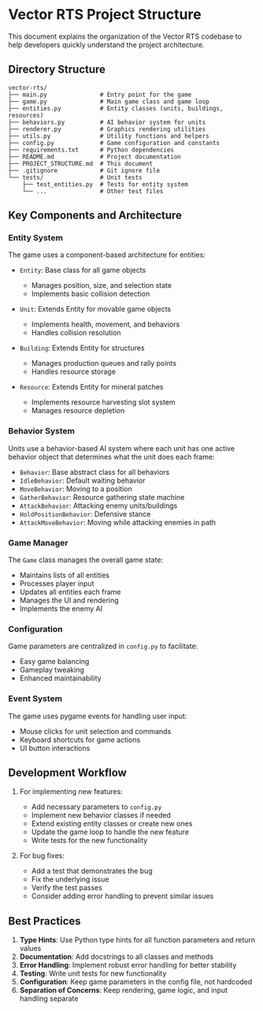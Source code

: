# Vector RTS Project Structure

This document explains the organization of the Vector RTS codebase to help developers quickly understand the project architecture.

## Directory Structure

```
vector-rts/
├── main.py               # Entry point for the game
├── game.py               # Main game class and game loop
├── entities.py           # Entity classes (units, buildings, resources)
├── behaviors.py          # AI behavior system for units
├── renderer.py           # Graphics rendering utilities
├── utils.py              # Utility functions and helpers
├── config.py             # Game configuration and constants
├── requirements.txt      # Python dependencies
├── README.md             # Project documentation
├── PROJECT_STRUCTURE.md  # This document
├── .gitignore            # Git ignore file
└── tests/                # Unit tests
    ├── test_entities.py  # Tests for entity system
    └── ...               # Other test files
```

## Key Components and Architecture

### Entity System

The game uses a component-based architecture for entities:

- `Entity`: Base class for all game objects
  - Manages position, size, and selection state
  - Implements basic collision detection

- `Unit`: Extends Entity for movable game objects
  - Implements health, movement, and behaviors
  - Handles collision resolution

- `Building`: Extends Entity for structures
  - Manages production queues and rally points
  - Handles resource storage

- `Resource`: Extends Entity for mineral patches
  - Implements resource harvesting slot system
  - Manages resource depletion

### Behavior System

Units use a behavior-based AI system where each unit has one active behavior object that determines what the unit does each frame:

- `Behavior`: Base abstract class for all behaviors
- `IdleBehavior`: Default waiting behavior
- `MoveBehavior`: Moving to a position
- `GatherBehavior`: Resource gathering state machine
- `AttackBehavior`: Attacking enemy units/buildings
- `HoldPositionBehavior`: Defensive stance
- `AttackMoveBehavior`: Moving while attacking enemies in path

### Game Manager

The `Game` class manages the overall game state:

- Maintains lists of all entities
- Processes player input
- Updates all entities each frame
- Manages the UI and rendering
- Implements the enemy AI

### Configuration

Game parameters are centralized in `config.py` to facilitate:
- Easy game balancing
- Gameplay tweaking
- Enhanced maintainability

### Event System

The game uses pygame events for handling user input:
- Mouse clicks for unit selection and commands
- Keyboard shortcuts for game actions
- UI button interactions

## Development Workflow

1. For implementing new features:
   - Add necessary parameters to `config.py`
   - Implement new behavior classes if needed
   - Extend existing entity classes or create new ones
   - Update the game loop to handle the new feature
   - Write tests for the new functionality

2. For bug fixes:
   - Add a test that demonstrates the bug
   - Fix the underlying issue
   - Verify the test passes
   - Consider adding error handling to prevent similar issues

## Best Practices

1. **Type Hints**: Use Python type hints for all function parameters and return values
2. **Documentation**: Add docstrings to all classes and methods
3. **Error Handling**: Implement robust error handling for better stability
4. **Testing**: Write unit tests for new functionality
5. **Configuration**: Keep game parameters in the config file, not hardcoded
6. **Separation of Concerns**: Keep rendering, game logic, and input handling separate 